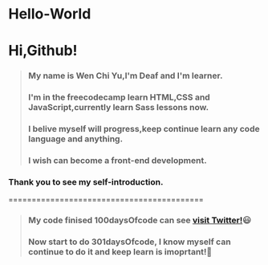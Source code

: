# Hello-World

# Hi,Github!

>### My name is Wen Chi Yu,I'm Deaf and I'm learner.
>### I'm in the freecodecamp learn HTML,CSS and JavaScript,currently learn Sass lessons now.
>### I belive myself will progress,keep continue learn any code language and anything.
>### I wish can become a front-end development.

### Thank you to see my self-introduction.
==========================================

>### My code finised **100daysOfcode** can see [visit Twitter!](https://twitter.com/WenChiYu28):smiley:
>### Now start to do **301daysOfcode**, I know myself can continue to do it and keep learn is imoprtant!:muscle:
